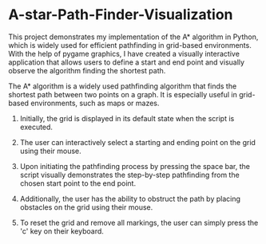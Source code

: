 # A-star-Path-Finder-Visualization
This project demonstrates my implementation of the A* algorithm in Python, which is widely used for efficient pathfinding in grid-based environments. With the help of pygame graphics, I have created a visually interactive application that allows users to define a start and end point and visually observe the algorithm finding the shortest path.

The A* algorithm is a widely used pathfinding algorithm that finds the shortest path between two points on a graph. It is especially useful in grid-based environments, such as maps or mazes.

1. Initially, the grid is displayed in its default state when the script is executed.

2. The user can interactively select a starting and ending point on the grid using their mouse.
   
3. Upon initiating the pathfinding process by pressing the space bar, the script visually demonstrates the step-by-step pathfinding from the chosen start point to the end point.
   
4. Additionally, the user has the ability to obstruct the path by placing obstacles on the grid using their mouse.
   
5. To reset the grid and remove all markings, the user can simply press the 'c' key on their keyboard.
